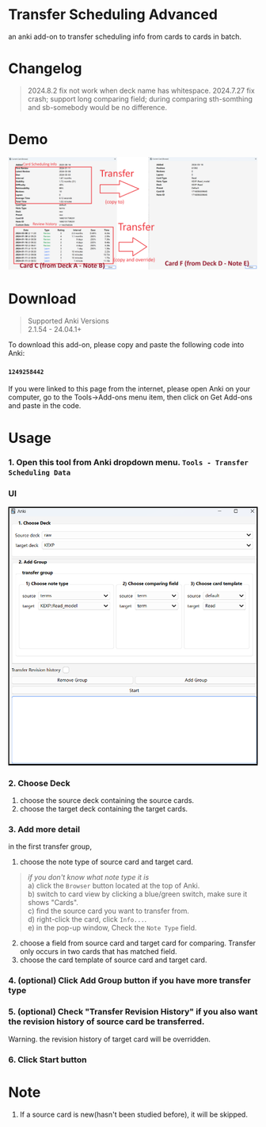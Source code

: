 # Transfer Scheduling Advanced
an anki add-on to transfer scheduling info from cards to cards in batch.

# Changelog
> 2024.8.2 fix not work when deck name has whitespace.
> 2024.7.27 fix crash; support long comparing field; during comparing sth-somthing and sb-somebody would be no difference.

# Demo
![demo](./assets/demo.png)

# Download
> Supported Anki Versions  
> 2.1.54 - 24.04.1+

To download this add-on, please copy and paste the following code into Anki:
#### `1249258442`

If you were linked to this page from the internet, please open Anki on your computer, go to the Tools->Add-ons menu item, then click on Get Add-ons and paste in the code.

# Usage
### 1. Open this tool from Anki dropdown menu. `Tools - Transfer Scheduling Data`
### UI
![UI](./assets/ui.png)

### 2. Choose Deck
1) choose the source deck containing the source cards.
2) choose the target deck containing the target cards.

### 3. Add more detail
in the first transfer group,
1) choose the note type of source card and target card. 
> _if you don't know what note type it is_  
> a) click the `Browser` button located at the top of Anki.  
> b) switch to card view by clicking a blue/green switch, make sure it shows "Cards".   
> c) find the source card you want to transfer from.  
> d) right-click the card, click `Info...`.  
> e) in the pop-up window, Check the `Note Type` field.  
2) choose a field from source card and target card for comparing. Transfer only occurs in two cards that has matched field.
3) choose the card template of source card and target card.

### 4. (optional) Click Add Group button if you have more transfer type 

### 5. (optional) Check "Transfer Revision History" if you also want the revision history of source card be transferred.
Warning. the revision history of target card will be overridden.

### 6. Click Start button


# Note
1. If a source card is new(hasn't been studied before), it will be skipped.  
